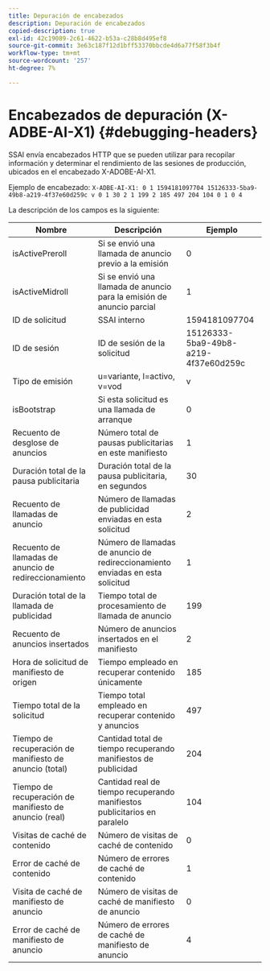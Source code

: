 ```yaml
---
title: Depuración de encabezados
description: Depuración de encabezados
copied-description: true
exl-id: 42c19089-2c61-4622-b53a-c28b8d495ef8
source-git-commit: 3e63c187f12d1bff53370bbcde4d6a77f58f3b4f
workflow-type: tm+mt
source-wordcount: '257'
ht-degree: 7%

---
```


# Encabezados de depuración (X-ADBE-AI-X1) {#debugging-headers}

SSAI envía encabezados HTTP que se pueden utilizar para recopilar información y determinar el rendimiento de las sesiones de producción, ubicados en el encabezado X-ADOBE-AI-X1.

Ejemplo de encabezado:
`X-ADBE-AI-X1: 0 1 1594181097704 15126333-5ba9-49b8-a219-4f37e60d259c v 0 1 30 2 1 199 2 185 497 204 104 0 1 0 4`

La descripción de los campos es la siguiente:

| Nombre | Descripción | Ejemplo |
|--- |--- |--- |
| isActivePreroll | Si se envió una llamada de anuncio previo a la emisión | 0 |
| isActiveMidroll | Si se envió una llamada de anuncio para la emisión de anuncio parcial | 1 |
| ID de solicitud | SSAI interno | 1594181097704 |
| ID de sesión | ID de sesión de la solicitud | 15126333-5ba9-49b8-a219-4f37e60d259c |
| Tipo de emisión | u=variante, l=activo, v=vod | v |
| isBootstrap | Si esta solicitud es una llamada de arranque | 0 |
| Recuento de desglose de anuncios | Número total de pausas publicitarias en este manifiesto | 1 |
| Duración total de la pausa publicitaria | Duración total de la pausa publicitaria, en segundos | 30 |
| Recuento de llamadas de anuncio | Número de llamadas de publicidad enviadas en esta solicitud | 2 |
| Recuento de llamadas de anuncio de redireccionamiento | Número de llamadas de anuncio de redireccionamiento enviadas en esta solicitud | 1 |
| Duración total de la llamada de publicidad | Tiempo total de procesamiento de llamada de anuncio | 199 |
| Recuento de anuncios insertados | Número de anuncios insertados en el manifiesto | 2 |
| Hora de solicitud de manifiesto de origen | Tiempo empleado en recuperar contenido únicamente | 185 |
| Tiempo total de la solicitud | Tiempo total empleado en recuperar contenido y anuncios | 497 |
| Tiempo de recuperación de manifiesto de anuncio (total) | Cantidad total de tiempo recuperando manifiestos de publicidad | 204 |
| Tiempo de recuperación de manifiesto de anuncio (real) | Cantidad real de tiempo recuperando manifiestos publicitarios en paralelo | 104 |
| Visitas de caché de contenido | Número de visitas de caché de contenido | 0 |
| Error de caché de contenido | Número de errores de caché de contenido | 1 |
| Visita de caché de manifiesto de anuncio | Número de visitas de caché de manifiesto de anuncio | 0 |
| Error de caché de manifiesto de anuncio | Número de errores de caché de manifiesto de anuncio | 4 |
